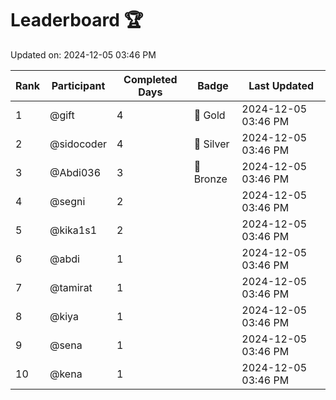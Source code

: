 # Leaderboard 🏆

Updated on: 2024-12-05 03:46 PM

| Rank | Participant       | Completed Days | Badge      | Last Updated         |
|------|-------------------|----------------|------------|----------------------|
| 1    | @gift             | 4              | 🏅 Gold     | 2024-12-05 03:46 PM |
| 2    | @sidocoder        | 4              | 🥈 Silver   | 2024-12-05 03:46 PM |
| 3    | @Abdi036          | 3              | 🥉 Bronze   | 2024-12-05 03:46 PM |
| 4    | @segni            | 2              |            | 2024-12-05 03:46 PM |
| 5    | @kika1s1          | 2              |            | 2024-12-05 03:46 PM |
| 6    | @abdi             | 1              |            | 2024-12-05 03:46 PM |
| 7    | @tamirat          | 1              |            | 2024-12-05 03:46 PM |
| 8    | @kiya             | 1              |            | 2024-12-05 03:46 PM |
| 9    | @sena             | 1              |            | 2024-12-05 03:46 PM |
| 10   | @kena             | 1              |            | 2024-12-05 03:46 PM |
